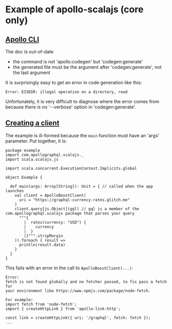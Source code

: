 # Example of apollo-scalajs (core only)

## [Apollo CLI](https://www.apollographql.com/docs/scalajs/essentials/installation.html#Apollo-CLI)

The doc is out-of-date
- the command is not 'apollo:codegen' but 'codegen:generate'
- the generated file must be the argument after 'codegen:generate', not the last argument

It is surprisingly easy to get an error in code generation like this:

```
Error: EISDIR: illegal operation on a directory, read
```

Unfortunately, it is very difficult to diagnose where the error comes from
because there is no '--verbose' option in 'codegen:generate'.

## [Creating a client](https://www.apollographql.com/docs/scalajs/essentials/getting-started.html#Create-a-client)

The example is ill-formed because the `main` function must have an 'args' parameter.
Put together, it is:

```
package example
import com.apollographql.scalajs._
import scala.scalajs.js

import scala.concurrent.ExecutionContext.Implicits.global

object Example {

  def main(args: Array[String]): Unit = { // called when the app launches
    val client = ApolloBoostClient(
      uri = "https://graphql-currency-rates.glitch.me"
    )
    client.query[js.Object](gql( // gql is a member of the com.apollographql.scalajs package that parses your query
      """{
        |  rates(currency: "USD") {
        |    currency
        |  }
        |}""".stripMargin
    )).foreach { result =>
      println(result.data)
    }
  }
}
```

This fails with an error in the call to `ApolloBoostClient(...)`:

```
Error:
fetch is not found globally and no fetcher passed, to fix pass a fetch for
your environment like https://www.npmjs.com/package/node-fetch.

For example:
import fetch from 'node-fetch';
import { createHttpLink } from 'apollo-link-http';

const link = createHttpLink({ uri: '/graphql', fetch: fetch });
...
```




